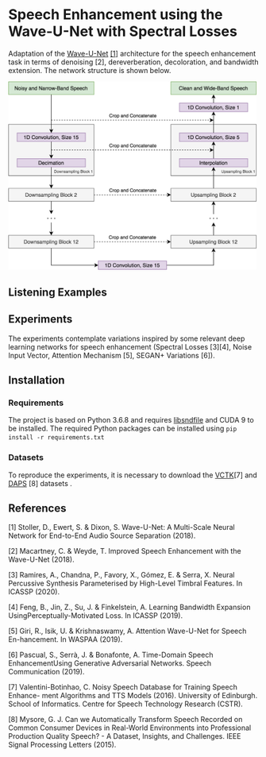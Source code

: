 # Speech Enhancement using the Wave-U-Net with Spectral Losses
Adaptation of the [Wave-U-Net](https://github.com/f90/Wave-U-Net) [[1]](#1) architecture for the speech enhancement task in terms of denoising [2], dereverberation, decoloration, and bandwidth extension. The network structure is shown below.

<img src="./Wave-U-Net - Denoising + BWE.png" width="500">

## Listening Examples

## Experiments 
The experiments contemplate variations inspired by some relevant deep learning networks for speech enhancement (Spectral Losses [3][4], Noise Input Vector, Attention Mechanism [5], SEGAN+ Variations [6]). 


## Installation
### Requirements
The project is based on Python 3.6.8 and requires [libsndfile](http://mega-nerd.com/libsndfile/) and CUDA 9 to be installed. The required Python packages can be installed using ``pip install -r requirements.txt``

### Datasets
To reproduce the experiments, it is necessary to download the [VCTK](http://datashare.is.ed.ac.uk/handle/10283/1942)[7] and [DAPS](https://archive.org/details/daps_dataset) [8] datasets .


## References 
<a name="1"></a> [1] Stoller, D., Ewert, S. & Dixon, S. Wave-U-Net: A Multi-Scale Neural Network for End-to-End Audio Source Separation (2018).

[2] Macartney, C. & Weyde, T. Improved Speech Enhancement with the Wave-U-Net (2018).

[3] Ramires, A., Chandna, P., Favory, X., Gómez, E. & Serra, X. Neural Percussive Synthesis Parameterised by High-Level Timbral Features. In ICASSP (2020).

[4] Feng, B., Jin, Z., Su, J. & Finkelstein, A. Learning Bandwidth Expansion UsingPerceptually-Motivated Loss. In ICASSP (2019).

[5] Giri, R., Isik, U. & Krishnaswamy, A. Attention Wave-U-Net for Speech En-hancement. In WASPAA (2019).

[6] Pascual, S., Serrà, J. & Bonafonte, A. Time-Domain Speech EnhancementUsing Generative Adversarial Networks. Speech Communication (2019).

[7] Valentini-Botinhao, C. Noisy Speech Database for Training Speech Enhance- ment Algorithms and TTS Models (2016). University of Edinburgh. School of Informatics. Centre for Speech Technology Research (CSTR).

[8] Mysore, G. J. Can we Automatically Transform Speech Recorded on Common Consumer Devices in Real-World Environments into Professional Production Quality Speech? - A Dataset, Insights, and Challenges. IEEE Signal Processing Letters (2015).
